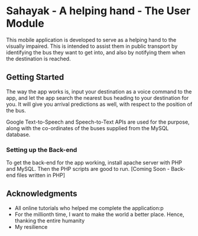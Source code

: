 # Sahayak - A helping hand - The User Module

This mobile application is developed to serve as a helping hand to the visually impaired. This is intended to assist them in public transport by identifying the bus they want to get into, and also by notifying them when the destination is reached.

## Getting Started

The way the app works is, input your destination as a voice command to the app, and let the app search the nearest bus heading to your destination for you. It will give you arrival predictions as well, with respect to the position of the bus. 

Google Text-to-Speech and Speech-to-Text APIs are used for the purpose, along with the co-ordinates of the buses supplied from the MySQL database.

### Setting up the Back-end

To get the back-end for the app working, install apache server with PHP and MySQL. Then the PHP scripts are good to run.
[Coming Soon - Back-end files written in PHP]

## Acknowledgments

* All online tutorials who helped me complete the application:p
* For the millionth time, I want to make the world a better place. Hence, thanking the entire humanity
* My resilience